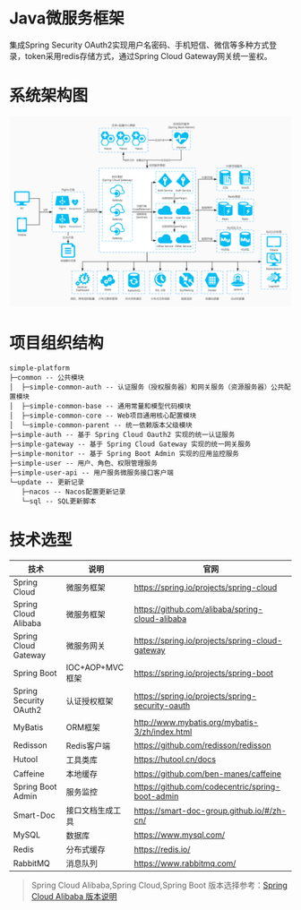 # Java微服务框架
集成Spring Security OAuth2实现用户名密码、手机短信、微信等多种方式登录，token采用redis存储方式，通过Spring Cloud Gateway网关统一鉴权。

# 系统架构图
![系统架构图](图/系统架构图.jpg)

# 项目组织结构
```
simple-platform
├─common -- 公共模块
│  ├─simple-common-auth -- 认证服务（授权服务器）和网关服务（资源服务器）公共配置模块
│  ├─simple-common-base -- 通用常量和模型代码模块
│  ├─simple-common-core -- Web项目通用核心配置模块
│  └─simple-common-parent -- 统一依赖版本父级模块
├─simple-auth -- 基于 Spring Cloud Oauth2 实现的统一认证服务
├─simple-gateway -- 基于 Spring Cloud Gateway 实现的统一网关服务
├─simple-monitor -- 基于 Spring Boot Admin 实现的应用监控服务
├─simple-user -- 用户、角色、权限管理服务
├─simple-user-api -- 用户服务微服务接口客户端
└─update -- 更新记录
   ├─nacos -- Nacos配置更新记录
   └─sql -- SQL更新脚本
```

# 技术选型
| 技术                   | 说明                 | 官网                                                 |
| ---------------------- | -------------------- | ---------------------------------------------------- |
| Spring Cloud           | 微服务框架           | https://spring.io/projects/spring-cloud              |
| Spring Cloud Alibaba   | 微服务框架           | https://github.com/alibaba/spring-cloud-alibaba      |
| Spring Cloud Gateway   | 微服务网关           | https://spring.io/projects/spring-cloud-gateway      |
| Spring Boot            | IOC+AOP+MVC框架     | https://spring.io/projects/spring-boot               |
| Spring Security OAuth2 | 认证授权框架         | https://spring.io/projects/spring-security-oauth     |
| MyBatis                | ORM框架             | http://www.mybatis.org/mybatis-3/zh/index.html       |
| Redisson               | Redis客户端         | https://github.com/redisson/redisson                 |
| Hutool                 | 工具类库             | https://hutool.cn/docs                               |
| Caffeine               | 本地缓存             | https://github.com/ben-manes/caffeine                |
| Spring Boot Admin      | 服务监控             | https://github.com/codecentric/spring-boot-admin     |
| Smart-Doc              | 接口文档生成工具      | https://smart-doc-group.github.io/#/zh-cn/           |
| MySQL                  | 数据库              | https://www.mysql.com/                                |
| Redis                  | 分布式缓存           | https://redis.io/                                    |
| RabbitMQ               | 消息队列             | https://www.rabbitmq.com/                            |

> Spring Cloud Alibaba,Spring Cloud,Spring Boot 版本选择参考：[Spring Cloud Alibaba 版本说明](https://github.com/alibaba/spring-cloud-alibaba/wiki/%E7%89%88%E6%9C%AC%E8%AF%B4%E6%98%8E)
